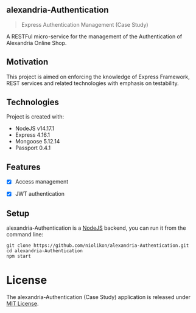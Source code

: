 ## alexandria-Authentication
> Express Authentication Management (Case Study)

A RESTFul micro-service for the management of the Authentication of Alexandria Online Shop.


## Motivation
This project is aimed on enforcing the knowledge of Express Framework, REST services
and related technologies with emphasis on testability.


## Technologies
Project is created with:
* NodeJS v14.17.1
* Express 4.16.1
* Mongoose 5.12.14
* Passport 0.4.1


## Features
- [x] Access management
- [x] JWT authentication


## Setup
alexandria-Authentication is a [NodeJS](https://nodejs.org/) backend, you can run it from the command line:


```
git clone https://github.com/niolikon/alexandria-Authentication.git
cd alexandria-Authentication
npm start
```

# License

The alexandria-Authentication (Case Study) application is released under [MIT License](LICENSE).

